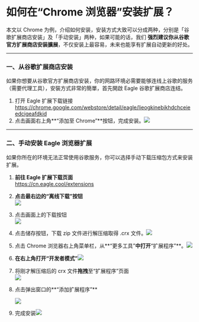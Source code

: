 # 如何在“Chrome 浏览器”安装扩展？

[](<javascript:window.print()> "打印这篇文章")

本文以 Chrome 为例，介绍如何安装，安装方式大致可以分成两种，分别是「谷歌扩展商店安装」及「手动安装」两种，如果可能的话，我们 **强烈建议你从谷歌官方扩展商店安装擴展**，不仅安装上最容易，未来也能享有扩展自动更新的好处。

* * *

### 一、从谷歌扩展商店安装

如果你想要从谷歌官方扩展商店安装，你的网路环境必需要能够连线上谷歌的服务（需要代理工具），安裝方式非常的簡單，首先開啟 Eagle 谷歌扩展商店连结。

1.  打开 Eagle 扩展下载链接  
    <https://chrome.google.com/webstore/detail/eagle/lieogkinebikhdchceieedcigeafdkid>
2.  点击画面右上角**“添加至 Chrome”**按钮，完成安装。[![](https://d33v4339jhl8k0.cloudfront.net/docs/assets/5cc6cd5d04286301e753d2f7/images/5d6a06552c7d3a7a4d77ec6f/file-QM3DC3FiA2.jpg)](https://d33v4339jhl8k0.cloudfront.net/docs/assets/5cc6cd5d04286301e753d2f7/images/5d6a06552c7d3a7a4d77ec6f/file-QM3DC3FiA2.jpg)

* * *

### 二、手动安装 Eagle 浏览器扩展

如果你所在的环境无法正常使用谷歌服务，你可以选择手动下载压缩包方式来安装扩展。

1.  **前往 Eagle 扩展下载页面**  
    <https://cn.eagle.cool/extensions>
2.  **点击最右边的“离线下载”按钮  
    [![](https://d33v4339jhl8k0.cloudfront.net/docs/assets/5cc6cd5d04286301e753d2f7/images/602cd73324d2d21e45ed726b/file-AfS1BA3Ads.png)](https://d33v4339jhl8k0.cloudfront.net/docs/assets/5cc6cd5d04286301e753d2f7/images/602cd73324d2d21e45ed726b/file-AfS1BA3Ads.png)**
3.  点击画面上的下载按钮  
    [![](https://d33v4339jhl8k0.cloudfront.net/docs/assets/5cc6cd5d04286301e753d2f7/images/602cd74a8502d1120e908375/file-zigynhl3vL.png)](https://d33v4339jhl8k0.cloudfront.net/docs/assets/5cc6cd5d04286301e753d2f7/images/602cd74a8502d1120e908375/file-zigynhl3vL.png)
4.  点击储存按钮，下载 zip 文件进行解压缩取得 .crx 文件。[![](https://d33v4339jhl8k0.cloudfront.net/docs/assets/5cc6cd5d04286301e753d2f7/images/602cd830b3ebfb109b5831b0/file-0KdX28CLmz.png)](https://d33v4339jhl8k0.cloudfront.net/docs/assets/5cc6cd5d04286301e753d2f7/images/602cd830b3ebfb109b5831b0/file-0KdX28CLmz.png)
5.  点击 Chrome 浏览器右上角菜单栏，从**“更多工具”**中打开**“扩展程序”**。[![](https://d33v4339jhl8k0.cloudfront.net/docs/assets/5cc6cd5d04286301e753d2f7/images/5d6a05a12c7d3a7a4d77ec6c/file-7N2BvgpyNx.png)](https://d33v4339jhl8k0.cloudfront.net/docs/assets/5cc6cd5d04286301e753d2f7/images/5d6a05a12c7d3a7a4d77ec6c/file-7N2BvgpyNx.png)
6.  **在右上角打开“开发者模式”**[![](https://d33v4339jhl8k0.cloudfront.net/docs/assets/5cc6cd5d04286301e753d2f7/images/5d6a05ac04286350aeeb4ad0/file-hpVaVqUXgS.png)](https://d33v4339jhl8k0.cloudfront.net/docs/assets/5cc6cd5d04286301e753d2f7/images/5d6a05ac04286350aeeb4ad0/file-hpVaVqUXgS.png)
7.  将刚才解压缩后的 crx 文件**拖拽**至“扩展程序”页面  
    [![](https://d33v4339jhl8k0.cloudfront.net/docs/assets/5cc6cd5d04286301e753d2f7/images/602cd85a661b720174a6de87/file-tFZBbyn425.png)](https://d33v4339jhl8k0.cloudfront.net/docs/assets/5cc6cd5d04286301e753d2f7/images/602cd85a661b720174a6de87/file-tFZBbyn425.png)
8.  点击弹出窗口的**“添加扩展程序”**

    **[![](https://d33v4339jhl8k0.cloudfront.net/docs/assets/5cc6cd5d04286301e753d2f7/images/602cd890661b720174a6de88/file-3mQGN6BXQH.png)](https://d33v4339jhl8k0.cloudfront.net/docs/assets/5cc6cd5d04286301e753d2f7/images/602cd890661b720174a6de88/file-3mQGN6BXQH.png)**

9.  完成安装[![](https://d33v4339jhl8k0.cloudfront.net/docs/assets/5cc6cd5d04286301e753d2f7/images/602cd89e24d2d21e45ed7272/file-4eYfkz6514.png)](https://d33v4339jhl8k0.cloudfront.net/docs/assets/5cc6cd5d04286301e753d2f7/images/602cd89e24d2d21e45ed7272/file-4eYfkz6514.png)
